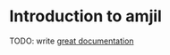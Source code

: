 # Introduction to amjil

TODO: write [great documentation](http://jacobian.org/writing/what-to-write/)
